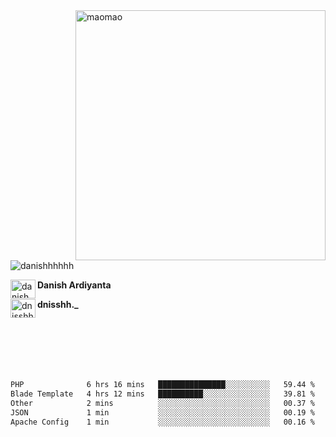 <img align="right" alt="maomao" width="400" src="https://i.imgur.com/L23H0Ik.gif">

<p align="left"><img src="https://komarev.com/ghpvc/?username=danishhhhhh&label=Profile%20views&color=0e75b6&style=flat" alt="danishhhhhh" /></p>

[<img align="left" src="https://raw.githubusercontent.com/rahuldkjain/github-profile-readme-generator/master/src/images/icons/Social/linked-in-alt.svg" alt="danish ardiyanta" height="30" width="40" />](https://linkedin.com/in/danish-ardiyanta)
**Danish Ardiyanta**

[<img align="left" src="https://raw.githubusercontent.com/rahuldkjain/github-profile-readme-generator/master/src/images/icons/Social/instagram.svg" alt="dnisshh._" height="30" width="40" />](https://instagram.com/dnisshh._)
**dnisshh._**

</br></br></br></br></br>

<!--START_SECTION:waka-->

```txt
PHP              6 hrs 16 mins   ███████████████░░░░░░░░░░   59.44 %
Blade Template   4 hrs 12 mins   ██████████░░░░░░░░░░░░░░░   39.81 %
Other            2 mins          ░░░░░░░░░░░░░░░░░░░░░░░░░   00.37 %
JSON             1 min           ░░░░░░░░░░░░░░░░░░░░░░░░░   00.19 %
Apache Config    1 min           ░░░░░░░░░░░░░░░░░░░░░░░░░   00.16 %
```

<!--END_SECTION:waka-->
